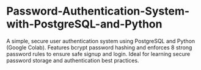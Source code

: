 # Password-Authentication-System-with-PostgreSQL-and-Python
A simple, secure user authentication system using PostgreSQL and Python (Google Colab). Features bcrypt password hashing and enforces 8 strong password rules to ensure safe signup and login. Ideal for learning secure password storage and authentication best practices. 
